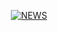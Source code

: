 
<p align="center">
<a href="http://g.recordit.co/l7DSZ8q29U.gif"><img src="http://g.recordit.co/l7DSZ8q29U.gif" title="NEWS"/></a>
</p>
